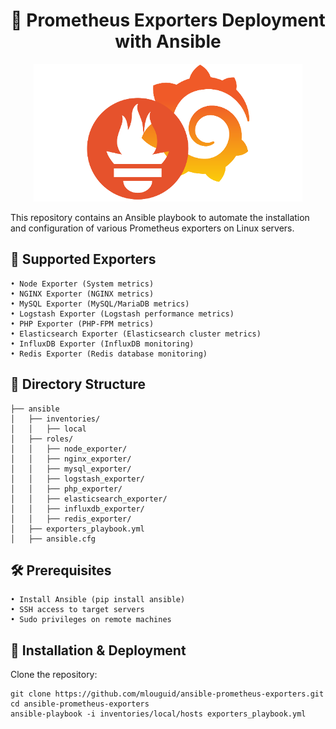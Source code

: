 <div align="center">

# 📌 Prometheus Exporters Deployment with Ansible

<img src="./imgs/img.png" alt="exporter promtheus" />

</div>

This repository contains an Ansible playbook to automate the installation and configuration of various Prometheus exporters on Linux servers.

## 🚀 Supported Exporters
	• Node Exporter (System metrics)
	• NGINX Exporter (NGINX metrics)
	• MySQL Exporter (MySQL/MariaDB metrics)
	• Logstash Exporter (Logstash performance metrics)
	• PHP Exporter (PHP-FPM metrics)
	• Elasticsearch Exporter (Elasticsearch cluster metrics)
	• InfluxDB Exporter (InfluxDB monitoring)
	• Redis Exporter (Redis database monitoring)

## 📂 Directory Structure
```
├── ansible
│   ├── inventories/
│   │   ├── local
│   ├── roles/
│   │   ├── node_exporter/
│   │   ├── nginx_exporter/
│   │   ├── mysql_exporter/
│   │   ├── logstash_exporter/
│   │   ├── php_exporter/
│   │   ├── elasticsearch_exporter/
│   │   ├── influxdb_exporter/
│   │   ├── redis_exporter/
│   ├── exporters_playbook.yml
│   ├── ansible.cfg
```

## 🛠 Prerequisites
	• Install Ansible (pip install ansible)
	• SSH access to target servers
	• Sudo privileges on remote machines
 
## 🎯 Installation & Deployment

Clone the repository:
```
git clone https://github.com/mlouguid/ansible-prometheus-exporters.git
cd ansible-prometheus-exporters
ansible-playbook -i inventories/local/hosts exporters_playbook.yml
```

